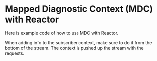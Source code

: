 # Mapped Diagnostic Context (MDC) with Reactor

Here is example code of how to use MDC with Reactor.

When adding info to the subscriber context,
make sure to do it from the bottom of the stream.
The context is pushed up the stream with the requests.